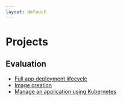 ```yaml
---
layout: default
---
```


# Projects

## Evaluation

- [Full app deployment lifecycle](full_app_deployment)
- [Image creation](image_creation)
- [Manage an application using Kubernetes](kubernetes)
